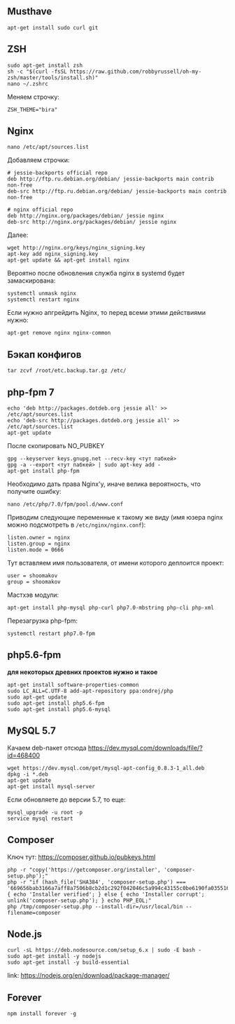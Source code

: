 ## Musthave
```
apt-get install sudo curl git
```

## ZSH
```
sudo apt-get install zsh
sh -c "$(curl -fsSL https://raw.github.com/robbyrussell/oh-my-zsh/master/tools/install.sh)"
nano ~/.zshrc
```
Меняем строчку:
```
ZSH_THEME="bira"
```


## Nginx


```
nano /etc/apt/sources.list
```
Добавляем строчки:
```
# jessie-backports official repo
deb http://ftp.ru.debian.org/debian/ jessie-backports main contrib non-free
deb-src http://ftp.ru.debian.org/debian/ jessie-backports main contrib non-free

# nginx official repo
deb http://nginx.org/packages/debian/ jessie nginx
deb-src http://nginx.org/packages/debian/ jessie nginx
```

Далее:
```
wget http://nginx.org/keys/nginx_signing.key
apt-key add nginx_signing.key
apt-get update && apt-get install nginx
```

Вероятно после обновления служба nginx в systemd будет замаскирована:
```
systemctl unmask nginx
systemctl restart nginx
```

Если нужно апгрейдить Nginx, то перед всеми этими действиями нужно:
```
apt-get remove nginx nginx-common
```

## Бэкап конфигов


```
tar zcvf /root/etc.backup.tar.gz /etc/
```

## php-fpm 7


```
echo 'deb http://packages.dotdeb.org jessie all' >> /etc/apt/sources.list
echo 'deb-src http://packages.dotdeb.org jessie all' >> /etc/apt/sources.list
apt-get update
```
После скопировать NO_PUBKEY
```
gpg --keyserver keys.gnupg.net --recv-key <тут пабкей>
gpg -a --export <тут пабкей> | sudo apt-key add -
apt-get install php-fpm
```

Необходимо дать права Nginx'y, иначе велика вероятность, что получите ошибку:
```
nano /etc/php/7.0/fpm/pool.d/www.conf
```
Приводим следующие переменные к такому же виду (имя юзера nginx можно подсмотреть в ```/etc/nginx/nginx.conf```):
```
listen.owner = nginx
listen.group = nginx
listen.mode = 0666
```
Тут вставляем имя пользователя, от имени которого деплоится проект:
```
user = shoomakov
group = shoomakov
```

Мастхэв модули:
```
apt-get install php-mysql php-curl php7.0-mbstring php-cli php-xml
```

Перезагрузка php-fpm:
```
systemctl restart php7.0-fpm
```
## php5.6-fpm
**для некоторых древних проектов нужно и такое**

```
apt-get install software-properties-common
sudo LC_ALL=C.UTF-8 add-apt-repository ppa:ondrej/php
sudo apt-get update
sudo apt-get install php5.6-fpm
sudo apt-get install php5.6-mysql
```

## MySQL 5.7

Качаем deb-пакет отсюда https://dev.mysql.com/downloads/file/?id=468400

```
wget https://dev.mysql.com/get/mysql-apt-config_0.8.3-1_all.deb
dpkg -i *.deb
apt-get update
apt-get install mysql-server
```
Если обновляете до версии 5.7, то еще:

```
mysql_upgrade -u root -p
service mysql restart
```

## Composer
Ключ тут: https://composer.github.io/pubkeys.html
```
php -r "copy('https://getcomposer.org/installer', 'composer-setup.php');"
php -r "if (hash_file('SHA384', 'composer-setup.php') === '669656bab3166a7aff8a7506b8cb2d1c292f042046c5a994c43155c0be6190fa0355160742ab2e1c88d40d5be660b410') { echo 'Installer verified'; } else { echo 'Installer corrupt'; unlink('composer-setup.php'); } echo PHP_EOL;"
php /tmp/composer-setup.php --install-dir=/usr/local/bin --filename=composer
```

## Node.js


```
curl -sL https://deb.nodesource.com/setup_6.x | sudo -E bash -
sudo apt-get install -y nodejs
sudo apt-get install -y build-essential
```

link: https://nodejs.org/en/download/package-manager/


## Forever

```
npm install forever -g
```
